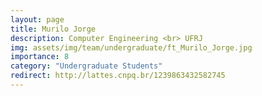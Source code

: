 ```yaml
---
layout: page
title: Murilo Jorge
description: Computer Engineering <br> UFRJ
img: assets/img/team/undergraduate/ft_Murilo_Jorge.jpg
importance: 8
category: "Undergraduate Students"
redirect: http://lattes.cnpq.br/1239863432582745
---
```

